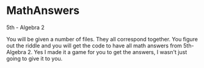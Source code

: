 # MathAnswers
5th - Algebra 2


You will be given a number of files. 
They all correspond together. 
You figure out the riddle and you will get the code to have all math answers from 5th-Algebra 2.
Yes I made it a game for you to get the answers, I wasn't just going to give it to you.
